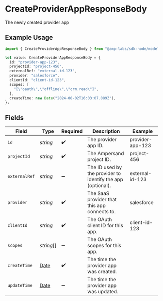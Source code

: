 # CreateProviderAppResponseBody

The newly created provider app

## Example Usage

```typescript
import { CreateProviderAppResponseBody } from "@amp-labs/sdk-node/models/operations";

let value: CreateProviderAppResponseBody = {
  id: "provider-app-123",
  projectId: "project-456",
  externalRef: "external-id-123",
  provider: "salesforce",
  clientId: "client-id-123",
  scopes: [
    "[\"oauth\",\"offline\",\"crm.read\"]",
  ],
  createTime: new Date("2024-08-02T16:03:07.089Z"),
};
```

## Fields

| Field                                                                                         | Type                                                                                          | Required                                                                                      | Description                                                                                   | Example                                                                                       |
| --------------------------------------------------------------------------------------------- | --------------------------------------------------------------------------------------------- | --------------------------------------------------------------------------------------------- | --------------------------------------------------------------------------------------------- | --------------------------------------------------------------------------------------------- |
| `id`                                                                                          | *string*                                                                                      | :heavy_check_mark:                                                                            | The provider app ID.                                                                          | provider-app-123                                                                              |
| `projectId`                                                                                   | *string*                                                                                      | :heavy_check_mark:                                                                            | The Ampersand project ID.                                                                     | project-456                                                                                   |
| `externalRef`                                                                                 | *string*                                                                                      | :heavy_minus_sign:                                                                            | The ID used by the provider to identify the app (optional).                                   | external-id-123                                                                               |
| `provider`                                                                                    | *string*                                                                                      | :heavy_check_mark:                                                                            | The SaaS provider that this app connects to.                                                  | salesforce                                                                                    |
| `clientId`                                                                                    | *string*                                                                                      | :heavy_check_mark:                                                                            | The OAuth client ID for this app.                                                             | client-id-123                                                                                 |
| `scopes`                                                                                      | *string*[]                                                                                    | :heavy_minus_sign:                                                                            | The OAuth scopes for this app.                                                                |                                                                                               |
| `createTime`                                                                                  | [Date](https://developer.mozilla.org/en-US/docs/Web/JavaScript/Reference/Global_Objects/Date) | :heavy_check_mark:                                                                            | The time the provider app was created.                                                        |                                                                                               |
| `updateTime`                                                                                  | [Date](https://developer.mozilla.org/en-US/docs/Web/JavaScript/Reference/Global_Objects/Date) | :heavy_minus_sign:                                                                            | The time the provider app was updated.                                                        |                                                                                               |